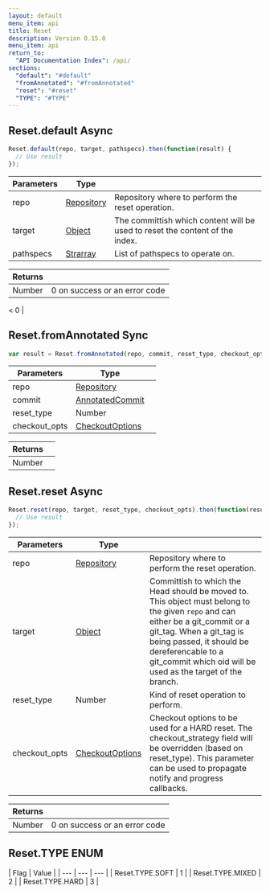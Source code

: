 ```yaml
---
layout: default
menu_item: api
title: Reset
description: Version 0.15.0
menu_item: api
return_to:
  "API Documentation Index": /api/
sections:
  "default": "#default"
  "fromAnnotated": "#fromAnnotated"
  "reset": "#reset"
  "TYPE": "#TYPE"
---
```


## <a name="default"></a><span>Reset.</span>default <span class="tags"><span class="async">Async</span></span>

```js
Reset.default(repo, target, pathspecs).then(function(result) {
  // Use result
});
```

| Parameters | Type |   |
| --- | --- | --- |
| repo | [Repository](/api/repository/) | Repository where to perform the reset operation. |
| target | [Object](/api/object/) | The committish which content will be used to reset the content of the index. |
| pathspecs | [Strarray](/api/strarray/) | List of pathspecs to operate on. |

| Returns |  |
| --- | --- |
| Number |  0 on success or an error code 
<
 0 |

## <a name="fromAnnotated"></a><span>Reset.</span>fromAnnotated <span class="tags"><span class="sync">Sync</span></span>

```js
var result = Reset.fromAnnotated(repo, commit, reset_type, checkout_opts);
```

| Parameters | Type |   |
| --- | --- | --- |
| repo | [Repository](/api/repository/) |  |
| commit | [AnnotatedCommit](/api/annotated_commit/) |  |
| reset_type | Number |  |
| checkout_opts | [CheckoutOptions](/api/checkout_options/) |  |

| Returns |  |
| --- | --- |
| Number |  |

## <a name="reset"></a><span>Reset.</span>reset <span class="tags"><span class="async">Async</span></span>

```js
Reset.reset(repo, target, reset_type, checkout_opts).then(function(result) {
  // Use result
});
```

| Parameters | Type |   |
| --- | --- | --- |
| repo | [Repository](/api/repository/) | Repository where to perform the reset operation. |
| target | [Object](/api/object/) | Committish to which the Head should be moved to. This object must belong to the given `repo` and can either be a git_commit or a git_tag. When a git_tag is being passed, it should be dereferencable to a git_commit which oid will be used as the target of the branch. |
| reset_type | Number | Kind of reset operation to perform. |
| checkout_opts | [CheckoutOptions](/api/checkout_options/) | Checkout options to be used for a HARD reset. The checkout_strategy field will be overridden (based on reset_type). This parameter can be used to propagate notify and progress callbacks. |

| Returns |  |
| --- | --- |
| Number |  0 on success or an error code |

## <a name="TYPE"></a><span>Reset.</span>TYPE <span class="tags"><span class="enum">ENUM</span></span>

| Flag | Value |
| --- | --- | --- |
| <span>Reset.TYPE.</span>SOFT | 1 |
| <span>Reset.TYPE.</span>MIXED | 2 |
| <span>Reset.TYPE.</span>HARD | 3 |

